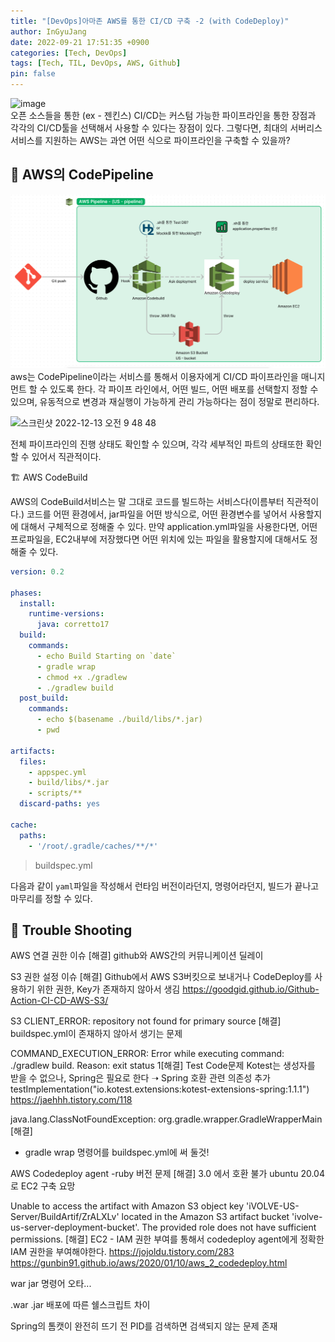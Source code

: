 ```yaml
---
title: "[DevOps]아마존 AWS를 통한 CI/CD 구축 -2 (with CodeDeploy)"
author: InGyuJang
date: 2022-09-21 17:51:35 +0900
categories: [Tech, DevOps]
tags: [Tech, TIL, DevOps, AWS, Github]
pin: false
---
```


![image](https://media.giphy.com/media/3o6MbrpSX5lxAzjGXS/giphy.gif)  
오픈 소스들을 통한 (ex - 젠킨스) CI/CD는 커스텀 가능한 파이프라인을 통한 장점과 각각의 CI/CD툴을 선택해서 사용할 수 있다는 장점이 있다. 그렇다면, 최대의 서버리스 서비스를 지원하는 AWS는 과연 어떤 식으로 파이프라인을 구축할 수 있을까?

## 📎 AWS의 CodePipeline

![image](/assets/img/aws-server-form.png)
aws는 CodePipeline이라는 서비스를 통해서 이용자에게 CI/CD 파이프라인을 매니지먼트 할 수 있도록 한다. 각 파이프 라인에서, 어떤 빌드, 어떤 배포를 선택할지 정할 수 있으며, 유동적으로 변경과 재실행이 가능하게 관리 가능하다는 점이 정말로 편리하다.

![스크린샷 2022-12-13 오전 9 48 48](https://user-images.githubusercontent.com/74250270/207199128-f16522fa-119c-4005-b8de-476b226c4a36.png)

전체 파이프라인의 진행 상태도 확인할 수 있으며, 각각 세부적인 파트의 상태또한 확인할 수 있어서 직관적이다.

🏗 AWS CodeBuild

 AWS의 CodeBuild서비스는 말 그대로 코드를 빌드하는 서비스다(이름부터 직관적이다.) 코드를 어떤 환경에서, jar파일을 어떤 방식으로, 어떤 환경변수를 넣어서 사용할지에 대해서 구체적으로 정해줄 수 있다. 만약 application.yml파일을 사용한다면, 어떤 프로파일을, EC2내부에 저장했다면 어떤 위치에 있는 파일을 활용할지에 대해서도 정해줄 수 있다.

```yaml
version: 0.2

phases:
  install:
    runtime-versions:
      java: corretto17
  build:
    commands:
      - echo Build Starting on `date`
      - gradle wrap
      - chmod +x ./gradlew
      - ./gradlew build
  post_build:
    commands:
      - echo $(basename ./build/libs/*.jar)
      - pwd

artifacts:
  files:
    - appspec.yml
    - build/libs/*.jar
    - scripts/**
  discard-paths: yes

cache:
  paths:
    - '/root/.gradle/caches/**/*'
```

> buildspec.yml

다음과 같이 `yaml`파일을 작성해서 런타임 버전이라던지, 명령어라던지, 빌드가 끝나고 마무리를 정할 수 있다. 

## 🤦 Trouble Shooting

AWS 연결 권한 이슈 [해결]
github와 AWS간의 커뮤니케이션 딜레이

S3 권한 설정 이슈 [해결]
Github에서 AWS S3버킷으로 보내거나 CodeDeploy를 사용하기 위한 권한, Key가 존재하지 않아서 생김
https://goodgid.github.io/Github-Action-CI-CD-AWS-S3/

S3 CLIENT_ERROR: repository not found for primary source [해결]
buildspec.yml이 존재하지 않아서 생기는 문제

COMMAND_EXECUTION_ERROR: Error while executing command: ./gradlew build. Reason: exit status 1[해결]
Test Code문제 Kotest는 생성자를 받을 수 없으나, Spring은 필요로 한다 ➝ Spring 호환 관련 의존성 추가
testImplementation("io.kotest.extensions:kotest-extensions-spring:1.1.1")
https://jaehhh.tistory.com/118

java.lang.ClassNotFoundException: org.gradle.wrapper.GradleWrapperMain [해결]

- gradle wrap 명령어를 buildspec.yml에 써 둘것!

AWS Codedeploy agent -ruby 버전 문제 [해결]
3.0 에서 호환 불가
ubuntu 20.04로 EC2 구축 요망

Unable to access the artifact with Amazon S3 object key 'iVOLVE-US-Server/BuildArtif/ZrALXLv' located in the Amazon S3 artifact bucket 'ivolve-us-server-deployment-bucket'. The provided role does not have sufficient permissions. [해결]
EC2 - IAM 권한 부여를 통해서 codedeploy agent에게 정확한 IAM 권한을 부여해야한다.
https://jojoldu.tistory.com/283
https://gunbin91.github.io/aws/2020/01/10/aws_2_codedeploy.html

war jar 명령어 오타...

.war .jar 배포에 따른 쉘스크립트 차이

Spring의 톰캣이 완전히 뜨기 전 PID를 검색하면 검색되지 않는 문제 존재
